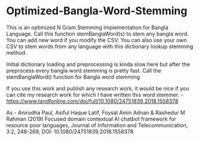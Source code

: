 # Optimized-Bangla-Word-Stemming
This is an optimized N Gram Stemming Implementation for Bangla Language. Call this function stemBanglaWord(s) to stem any bangla word. You can add new word if you modify the CSV. You can also use your own CSV to stem words from any language with this dictionary lookup stemming method.

Initial dictionary loading and preprocessing is kinda slow here but after the preprocess every bangla word stemming is pretty fast.
Call the stemBanglaWord() function for Bangla word stemming


If you use this work and publish any research work, it would be nice if you can cite my research work for which I have written this word stemmer. - 
https://www.tandfonline.com/doi/full/10.1080/24751839.2018.1558378

As -
Anirudha Paul, Asiful Haque Latif, Foysal Amin Adnan & Rashedur M Rahman (2019) Focused domain contextual AI chatbot framework for resource poor languages, Journal of Information and Telecommunication, 3:2, 248-269, DOI: 10.1080/24751839.2018.1558378
